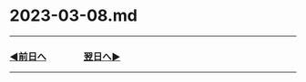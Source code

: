 # 2023-03-08.md

---

### [◀️前日へ](https://github.com/yuasys/chatty-journal/blob/main/2023/03/2023-03-07.md)&emsp;&emsp;&emsp;&emsp;[翌日へ▶️](https://github.com/yuasys/chatty-journal/blob/main/2023/03/2023-03-09.md)

---

